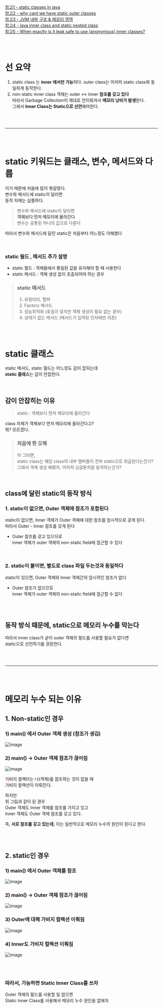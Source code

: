 
[참고1 - static classes in java](https://stackoverflow.com/questions/7486012/static-classes-in-java)   
[참고2 - why cant we have static outer classes](https://stackoverflow.com/questions/18036458/why-cant-we-have-static-outer-classes)   
[참고3 - JVM 내부 구조 & 메모리 영역](https://inpa.tistory.com/entry/JAVA-%E2%98%95-JVM-%EB%82%B4%EB%B6%80-%EA%B5%AC%EC%A1%B0-%EB%A9%94%EB%AA%A8%EB%A6%AC-%EC%98%81%EC%97%AD-%EC%8B%AC%ED%99%94%ED%8E%B8)  
[참고4 - java inner class and static nested class](https://stackoverflow.com/questions/70324/java-inner-class-and-static-nested-class)    
[참고5 - When exactly is it leak safe to use (anonymous) inner classes?](https://stackoverflow.com/questions/10864853/when-exactly-is-it-leak-safe-to-use-anonymous-inner-classes)  
   
<br><br>  

# 선 요약  
1. static class 는 **inner 에서만 가능**하다. outer class는 어차피 static class와 동일하게 동작한다.     
2. non-static inner class 객체는 outer \<-\> inner **참조를 갖고 있다**   
따라서 Garbage Collection이 제대로 안이뤄져서 **메모리 낭비가 발생**한다.  
그래서 **Inner Class는 Static으로 선언**해야한다.    
  
<br><br>
  
---
  
<br><br>
  
# static 키워드는 클래스, 변수, 메서드와 다름  
이거 때문에 처음에 많이 헷갈렸다.   
변수와 메서드에 static이 달리면  
동작 자체는 심플하다.  
  
> 변수와 메서드에 static이 달리면   
> **객체보다 먼저 메모리에 올라간다**   
> 변수는 공통된 하나의 값으로 다룬다   
    
따라서 변수와 메서드에 달린 static은 처음부터 어느정도 이해했다  
  
<br>  

### static 필드 , 메서드 추가 설명  
  
- static 필드 : 객체들에서 통일된 값을 유지해야 할 때 사용한다     
- static 메서드 : 객체 생성 없이 호출되어야 하는 경우    
  
> ### static 메서드  
> 1. 유틸리티, 헬퍼  
> 2. Factory 메서드  
> 3. 성능최적화 (호출이 잦지만 객체 생성이 필요 없는 경우)  
> 4. 상태가 없는 메서드 (메서드가 입력된 인자에만 의존)    
  
<br><br> 
  
# static 클래스  
  
static 메서드, static 필드는 어느정도 감이 잡히는데  
**static 클래스**는 감이 안잡힌다.    

<br>  

## 감이 안잡히는 이유  
  
> static : 객체보다 먼저 메모리에 올라간다
  
class 자체가 객체보다 먼저 메모리에 올라간다고?  
뭐? 모르겠다.  
  
> ### 처음에 한 오해      
> 아 그러면,  
> static class는 해당 class의 내부 멤버들이 전부 static으로 취급된다는건가?  
> 그래서 객체 생성 해봤자, 어차피 싱글톤처럼 동작하는건가?  
  
<br> 
  
## class에 달린 static의 동작 방식 

### 1. static이 없으면, Outer 객체에 참조가 포함된다  
static이 없으면, Inner 객체가 Outer 객체에 대한 참조를 암시적으로 갖게 된다.    
따라서 Outer - Inner 참조를 갖게 된다    
   
- Outer 참조를 갖고 있으므로   
inner 객체가 outer 객체의 non-static field에 접근할 수 있다  
  
<br>  
  
### 2. static이 붙이면, 별도로 class 파일 두는것과 동일하다  
static이 있으면, Outer 객체와 Inner 객체간의 암시적인 참조가 없다   
   
- Outer 참조가 없으므로   
inner 객체가 outer 객체의 non-static field에 접근할 수 없다   
   
<br><br>  
  
## 동작 방식 때문에, static으로 메모리 누수를 막는다  
  
따라서 inner class가 굳이 outer 객체의 필드를 사용할 필요가 없다면  
static으로 선언하기를 권장한다.   
  
<br><br>

---

<br><br>  

# 메모리 누수 되는 이유  

## 1. Non-static인 경우  

### 1) main() 에서 Outer 객체 생성 (참조가 생김)    
![image](https://github.com/PhysicksKim/TIL/assets/101965836/64906c08-3f4d-4990-a67d-d65441c43486)  

### 2) main() -\> Outer 객체 참조가 끊어짐  
![image](https://github.com/PhysicksKim/TIL/assets/101965836/85fda0e9-c2cc-409d-9416-07ab6c963508)  
  
가비지 컬랙터는 나(객체)를 참조하는 것이 없을 때   
가비지 컬랙션이 이뤄진다.  
  
하지만   
위 그림과 같이 된 경우  
Outer 객체도 Inner 객체를 참조를 가지고 있고    
Inner 객체도 Outer 객체 참조를 갖고 있다.    
  
즉, **서로 참조를 갖고 있는데**,
이는 일반적으로 메모리 누수의 원인이 된다고 한다.   
   
<br><br>  

## 2. static인 경우  

### 1) main() 에서 Outer 객체를 참조  
![image](https://github.com/PhysicksKim/TIL/assets/101965836/f59af6b3-836f-4f2e-b167-d9e8a4faec4e)  

### 2) main() -\> Outer 객체 참조가 끊어짐   
![image](https://github.com/PhysicksKim/TIL/assets/101965836/330dd45e-05e4-4026-8fe2-f08cea93db94)  
   
### 3) Outer에 대해 가비지 컬랙션 이뤄짐  
![image](https://github.com/PhysicksKim/TIL/assets/101965836/3f74ae6b-0d50-44f0-9f1c-c8144d47b0bb)
  
### 4) Inner도 가비지 컬랙션 이뤄짐  
![image](https://github.com/PhysicksKim/TIL/assets/101965836/e023d8f5-03e3-4d05-9863-99a9097d3903)  
  
<br><br>  

### 따라서, 가능하면 Static Inner Class를 쓰자   
Outer 객체의 필드를 사용할 일 없으면  
Static Inner Class를 사용해서 메모리 누수 원인을 없애자   
  
